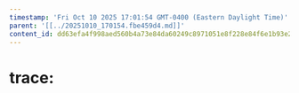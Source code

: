 ```yaml
---
timestamp: 'Fri Oct 10 2025 17:01:54 GMT-0400 (Eastern Daylight Time)'
parent: '[[../20251010_170154.fbe459d4.md]]'
content_id: dd63efa4f998aed560b4a73e84da60249c8971051e8f228e84f6e1b93e26f6d9
---
```


# trace:
